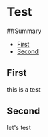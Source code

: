 # Test

##Summary
- [First](#first)
- [Second](#second)

## First
this is a test

## Second
let's test
